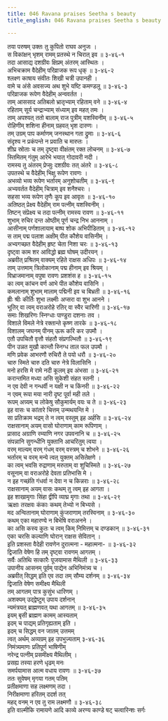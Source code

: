 ```yaml
---
title: 046 Ravana praises Seetha s beauty
title_english: 046 Ravana praises Seetha s beauty

---
```


<div class="audioEmbed"  caption="श्रीराम-हरिसीताराममूर्ति-घनपाठिभ्यां वचनम्" src="https://archive.org/download/Ramayana-recitation-Sriram-harisItArAmamUrti-Ghanapaati-v2/Kanda_3/Kanda_3_ARK-046-Thapasvi_Roopena_Ravana_Agamanam.mp3"></div>

तया परुषम् उक्तः तु कुपितो राघव अनुजः ।  
स विकांक्षन् भृशम् रामम् प्रतस्थे न चिरात् इव ॥ ३-४६-१  
तदा आसाद्य दशग्रीवः क्षिप्रम् अंतरम् आस्थितः ।  
अभिचक्राम वैदेहीम् परिव्राजक रूप धृक् ॥ ३-४६-२  
श्लक्ष्ण काषाय संवीतः शिखी चत्री उपानही ।  
वामे च अंसे अवसज्य अथ शुभे यष्टि कमण्डलू ॥ ३-४६-३  
परिव्राजक रूपेण वैदेहीम् अन्ववर्तत ।  
ताम् आससाद अतिबलो भ्रातृभ्याम् रहिताम् वने ॥ ३-४६-४  
रहिताम् सूर्य चन्द्राभ्याम् संध्याम् इव महत् तमः ।  
ताम् अपश्यत् ततो बालाम् राज पुत्रीम् यशस्विनीम् ॥ ३-४६-५  
रोहिणीम् शशिना हीनाम् ग्रहवत् भृश दारुणः ।  
तम् उग्रम् पाप कर्माणम् जनस्थान गता द्रुमाः ॥ ३-४६-६  
संदृश्य न प्रकंपन्ते न प्रवाति च मारुतः ।  
शीघ्र स्रोताः च तम् दृष्ट्वा वीक्षंतम् रक्त लोचनम् ॥ ३-४६-७  
स्तिमितम् गंतुम् आरेभे भयात् गोदावरी नदी ।  
रामस्य तु अंतरम् प्रेप्सुः दशग्रीवः तत् अंतरे ॥ ३-४६-८  
उपतस्थे च वैदेहीम् भिक्षु रूपेण रावणः ।  
अभव्यो भव्य रूपेण भर्तारम् अनुशोचतीम् ॥ ३-४६-९  
अभ्यवर्तत वैदेहीम् चित्राम् इव शनैश्चरः ।  
सहसा भव्य रूपेण तृणैः कूप इव आवृतः ॥ ३-४६-१०  
अतिष्ठत् प्रेक्ष्य वैदेहीम् राम पत्नीम् यशस्विनीम् ।  
तिष्टन् संप्रेक्ष्य च तदा पत्नीम् रामस्य रावण ॥ ३-४६-११  
शुभाम् रुचिर दन्त ओष्ठीम् पूर्ण चन्द्र निभ आननाम् ।  
आसीनाम् पर्णशालायाम् बाष्प शोक अभिपीडिताम् ॥ ३-४६-१२  
स ताम् पद्म पलाश अक्षीम् पीत कौशेय वासिनीम् ।  
अभ्यगच्छत वैदेहीम् हृष्ट चेता निशा चरः ॥ ३-४६-१३  
दृष्ट्वा काम शर आविद्धो ब्रह्म घोषम् उदीरयन् ।  
अब्रवीत् प्रश्रितम् वाक्यम् रहिते राक्षस अधिपः ॥ ३-४६-१४  
ताम् उत्तमाम् त्रिलोकानाम् पद्म हीनाम् इव श्रियम् ।  
विभ्राजमानाम् वपुषा रावणः प्रशशंस ह ॥ ३-४६-१५  
का त्वम् कांचन वर्ण आभे पीत कौशेय वासिनि ।  
कमलानाम् शुभाम् मालाम् पद्मिनी इव च बिभ्रती ॥ ३-४६-१६  
ह्रीः श्रीः कीर्तिः शुभा लक्ष्मीः अप्सरा वा शुभ आनने ।  
भूतिर् वा त्वम् वराअरोहे रतिर् वा स्वैर चारिणी ॥ ३-४६-१७  
समाः शिखरिणः स्निग्धाः पाण्डुरा दशनाः तव ।  
विशाले विमले नेत्रे रक्तान्ते कृष्ण तारके ॥ ३-४६-१८  
विशालम् जघनम् पीनम् ऊरू करि कर उपमौ ।  
एतौ उपचितौ वृत्तौ संहतौ संप्रगल्भितौ ॥ ३-४६-१९  
पीन उन्नत मुखौ कान्तौ स्निग्ध ताल फल उपमौ ।  
मणि प्रवेक आभरणौ रुचिरौ ते पयो धरौ ॥ ३-४६-२०  
चारु स्मिते चारु दति चारु नेत्रे विलासिनि ।  
मनो हरसि मे रामे नदी कूलम् इव अंभसा ॥ ३-४६-२१  
करान्तमित मध्या असि सुकेशी संहत स्तनी ।  
न एव देवी न गन्धर्वी न यक्षी न च किंनरी ॥ ३-४६-२२  
न एवम् रूपा मया नारी दृष्ट पूर्वा मही तले ।  
रूपम् अग्र्यम् च लोकेषु सौकुमार्यम् वयः च ते ॥ ३-४६-२३  
इह वासः च कांतारे चित्तम् उन्मथयन्ति मे ।  
सा प्रतिक्राम भद्रम् ते न त्वम् वस्तुम् इह अर्हसि ॥ ३-४६-२४  
राक्षसानाम् अयम् वासो घोराणाम् काम रूपिणाम् ।  
प्रासाद अग्राणि रम्याणि नगर उपवनानि च ॥ ३-४६-२५  
संपन्नानि सुगन्धीनि युक्तानि आचरितुम् त्वया ।  
वरम् माल्यम् वरम् गंधम् वरम् वस्त्रम् च शोभने ॥ ३-४६-२६  
भर्तारम् च वरम् मन्ये त्वत् युक्तम् असितेक्षणे ।  
का त्वम् भवसि रुद्राणाम् मरुताम् वा शुचिस्मिते ॥ ३-४६-२७  
वसूनाम् वा वराअरोहे देवता प्रतिभासि मे ।  
न इह गच्छंति गंधर्वा न देवा न च किन्नराः ॥ ३-४६-२८  
राक्षसानाम् अयम् वासः कथम् तु त्वम् इह आगता ।  
इह शाखामृगाः सिंहा द्वीपि व्याघ्र मृगाः तथा ॥ ३-४६-२९  
ऋक्षाः तरक्षवः कंकाः कथम् तेभ्यो न बिभ्यसे ।  
मद अन्वितानाम् घोराणाम् कुंजराणाम् तरस्विनाम् ॥ ३-४६-३०  
कथम् एका महारण्ये न बिभेषि वराअनने ।  
का असि कस्य कुतः च त्वम् किम् निमित्तम् च दण्डकान् ॥ ३-४६-३१  
एका चरसि कल्याणि घोरान् राक्षस सेवितान् ।  
इति प्रशस्ता वैदेही रावणेन दुरात्मना - महात्मना- ॥ ३-४६-३२  
द्विजाति वेषेण हि तम् दृष्ट्वा रावणम् आगतम् ।  
सर्वैः अतिथि सत्कारैः पूजयामास मैथिली ॥ ३-४६-३३  
उपानीय आसनम् पूर्वम् पाद्येन अभिनिमंत्र्य च ।  
अब्रवीत् सिद्धम् इति एव तदा तम् सौम्य दर्शनम् ॥ ३-४६-३४  
द्विजाति वेषेण समीक्ष्य मैथिली  
तम् आगतम् पात्र कुसुंभ धारिणम् ।  
अशक्यम् उद्द्वेष्टुम् उपाय दर्शनान्  
न्यमंत्रयत् ब्राह्मणवत् यथा आगतम् ॥ ३-४६-३५  
इयम् बृसी ब्राह्मण कामम् आस्यताम्  
इदम् च पाद्यम् प्रतिगृह्यताम् इति ।  
इदम् च सिद्धम् वन जातम् उत्तमम्  
त्वत् अर्थम् अव्यग्रम् इह उपभुज्यताम् ३-४६-३६  
निमंत्र्यमाणः प्रतिपूर्ण भाषिणीम्  
नरेन्द्र पत्नीम् प्रसमीक्ष्य मैथिलीम् ।  
प्रसह्य तस्या हरणे धृढम् मनः  
समर्पयामास आत्म वधाय रावणः ॥ ३-४६-३७  
ततः सुवेषम् मृगया गतम् पतिम्  
प्रतीक्षमाणा सह लक्ष्मणम् तदा ।  
निरीक्षमाणा हरितम् ददर्श तत्  
महद् वनम् न एव तु राम लक्ष्मणौ ॥ ३-४६-३८  
इति वाल्मीकि रामायणे आदि काव्ये अरण्य काण्डे षट् चत्वारिन्शः सर्गः